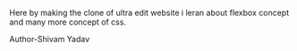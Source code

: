 Here by making the clone of ultra edit website i leran about flexbox concept and many more concept of css.

Author-Shivam Yadav